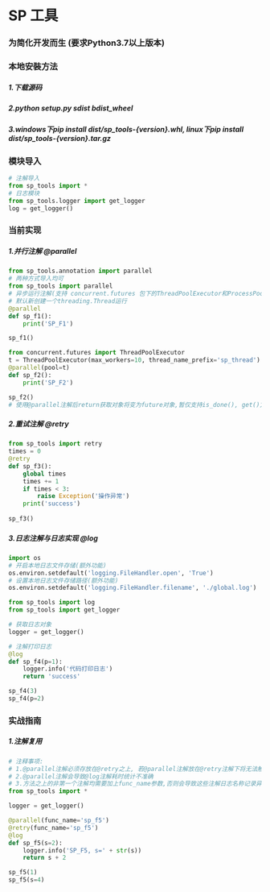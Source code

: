 # SP 工具 
### 为简化开发而生 (要求Python3.7以上版本)
###
### 本地安裝方法
##### 1.下载源码
##### 2.python setup.py sdist bdist_wheel
##### 3.windows下pip install dist/sp_tools-{version}.whl, linux下pip install dist/sp_tools-{version}.tar.gz
### 模块导入 
```python
# 注解导入
from sp_tools import *
# 日志模块
from sp_tools.logger import get_logger
log = get_logger()
```
### 当前实现
##### 1.并行注解 @parallel
```python
from sp_tools.annotation import parallel
# 两种方式导入均可 
from sp_tools import parallel
# 异步运行注解(支持 concurrent.futures 包下的ThreadPoolExecutor和ProcessPoolExecutor)
# 默认新创建一个threading.Thread运行
@parallel
def sp_f1():
    print('SP_F1')

sp_f1()    

from concurrent.futures import ThreadPoolExecutor
t = ThreadPoolExecutor(max_workers=10, thread_name_prefix='sp_thread')
@parallel(pool=t)
def sp_f2():
    print('SP_F2')

sp_f2()
# 使用@parallel注解后return获取对象将变为future对象,暂仅支持is_done(), get()方法
```
##### 2.重试注解 @retry
```python
from sp_tools import retry
times = 0
@retry
def sp_f3():
    global times
    times += 1
    if times < 3:
        raise Exception('操作异常')
    print('success')
    
sp_f3()
```
##### 3.日志注解与日志实现 @log
```python
import os
# 开启本地日志文件存储(额外功能)
os.environ.setdefault('logging.FileHandler.open', 'True')
# 设置本地日志文件存储路径(额外功能)
os.environ.setdefault('logging.FileHandler.filename', './global.log')

from sp_tools import log
from sp_tools import get_logger

# 获取日志对象
logger = get_logger()

# 注解打印日志
@log
def sp_f4(p=1):
    logger.info('代码打印日志')
    return 'success'

sp_f4(3)
sp_f4(p=2)
```
### 实战指南
##### 1.注解复用
```python
# 注释事项:
# 1.@parallel注解必须存放在@retry之上, 若@parallel注解放在@retry注解下将无法触发重试(@parallel不会产生异常)
# 2.@parallel注解会导致@log注解耗时统计不准确
# 3.方法之上的非第一个注解均需要加上func_name参数,否则会导致这些注解日志名称记录异常(具体示例如下图所示)
from sp_tools import *

logger = get_logger()

@parallel(func_name='sp_f5')
@retry(func_name='sp_f5')
@log
def sp_f5(s=2):
    logger.info('SP_F5, s=' + str(s))
    return s + 2

sp_f5(1)
sp_f5(s=4)
```